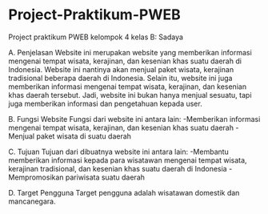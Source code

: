 # Project-Praktikum-PWEB
Project praktikum PWEB kelompok 4 kelas B: Sadaya

A. Penjelasan
Website ini merupakan website yang memberikan informasi mengenai tempat wisata, kerajinan, dan kesenian khas suatu daerah di Indonesia. Website ini nantinya akan menjual paket wisata, kerajinan tradisional beberapa daerah di Indonesia. Selain itu, website ini juga memberikan informasi mengenai tempat wisata, kerajinan, dan kesenian khas daerah tersebut. Jadi, website ini bukan hanya menjual sesuatu, tapi juga memberikan informasi dan pengetahuan kepada user.

B. Fungsi Website
Fungsi dari website ini antara lain:
-Memberikan informasi mengenai tempat wisata, kerajinan, dan kesenian khas suatu daerah
-Menjual paket wisata di suatu daerah

C. Tujuan
Tujuan dari dibuatnya website ini antara lain:
-Membantu memberikan informasi kepada para wisatawan mengenai tempat wisata, kerajinan tradisional, dan kesenian khas suatu daerah di Indonesia
-Mempromosikan pariwisata suatu daerah

D. Target Pengguna
Target pengguna adalah wisatawan domestik dan mancanegara.
